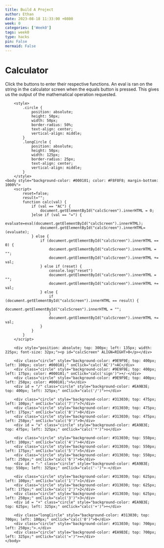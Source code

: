 ```yaml
---
title: Build A Project
author: Ethan
date: 2023-08-18 11:33:00 +0800
week: 0
categories: ['Week0']
tags: week0
type: hacks
pin: False
mermaid: False
---
```


# Calculator

Click the buttons to enter their respective functions. An eval is ran on the string in the calculator screen when the equals button is pressed. This gives us the output of the mathematical operation requested.


        <style>
            .circle {
                position: absolute;
                height: 50px;
                width: 50px;
                border-radius: 50%;
                text-align: center;
                vertical-align: middle;
            }
            .longCircle {
                position: absolute;
                height: 50px;
                width: 125px;
                border-radius: 25px;
                text-align: center;
                vertical-align: middle;
            }
        </style>
    <body style="background-color: #000101; color: #F8F8F8; margin-bottom: 1000%">
        <script>
            reset=false;
            result="";
            function calc(val) {
                if (val == "AC") {
                    document.getElementById("calcScreen").innerHTML = 0;
                }else if (val == "=") {
                    evaluate=eval(document.getElementById("calcScreen").innerHTML);
                    document.getElementById("calcScreen").innerHTML=(evaluate);
                } else {
                    if (document.getElementById("calcScreen").innerHTML == 0) {
                        document.getElementById("calcScreen").innerHTML = "";
                        document.getElementById("calcScreen").innerHTML += val;
                    } else if (reset) {
                        console.log("reset")
                        document.getElementById("calcScreen").innerHTML = "";
                        document.getElementById("calcScreen").innerHTML += val;
                    } else {
                        if (document.getElementById("calcScreen").innerHTML == result) {
                            document.getElementById("calcScreen").innerHTML = "";
                        }
                        document.getElementById("calcScreen").innerHTML += val;
                    }
                }
            }
        </script>

        <div style="position: absolute; top: 300px; left: 135px; width: 225px; font-size: 32px;"><p id="calcScreen" ALIGN=RIGHT>0</p></div>

        <div class="circle" style="background-color: #9E9F9E; top: 400px; left: 100px; color: #000101;" onClick="calc('AC')">AC</div>
        <div class="circle" style="background-color: #9E9F9E; top: 400px; left: 175px; color: #000101;" onClick="calc('sign')">+/-</div>
        <div class="circle" style="background-color: #9E9F9E; top: 400px; left: 250px; color: #000101;">%</div>
        <div id = "/" class="circle" style="background-color: #EA9B3E; top: 400px; left: 325px;" onClick="calc('/')">÷</div>

        <div class="circle" style="background-color: #313030; top: 475px; left: 100px;" onClick="calc('7')">7</div>
        <div class="circle" style="background-color: #313030; top: 475px; left: 175px;" onClick="calc('8')">8</div>
        <div class="circle" style="background-color: #313030; top: 475px; left: 250px;" onClick="calc('9')">9</div>
        <div id = "x" class="circle" style="background-color: #EA9B3E; top: 475px; left: 325px;" onClick="calc('*')">x</div>

        <div class="circle" style="background-color: #313030; top: 550px; left: 100px;" onClick="calc('4')">4</div>
        <div class="circle" style="background-color: #313030; top: 550px; left: 175px;" onClick="calc('5')">5</div>
        <div class="circle" style="background-color: #313030; top: 550px; left: 250px;" onClick="calc('6')">6</div>
        <div id = "-" class="circle" style="background-color: #EA9B3E; top: 550px; left: 325px;" onClick="calc('-')">-</div>

        <div class="circle" style="background-color: #313030; top: 625px; left: 100px;" onClick="calc('1')">1</div>
        <div class="circle" style="background-color: #313030; top: 625px; left: 175px;" onClick="calc('2')">2</div>
        <div class="circle" style="background-color: #313030; top: 625px; left: 250px;" onClick="calc('3')">3</div>
        <div id = "+" class="circle" style="background-color: #EA9B3E; top: 625px; left: 325px;" onClick="calc('+')">+</div>

        <div class="longCircle" style="background-color: #313030; top: 700px; left: 100px;" onClick="calc('0')">0</div>
        <div class="circle" style="background-color: #313030; top: 700px; left: 250px;">.</div>
        <div class="circle" style="background-color: #EA9B3E; top: 700px; left: 325px;" onClick="calc('=')">=</div>
    </body>